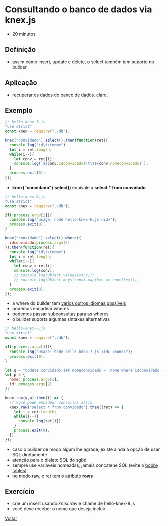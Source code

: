 # Consultando o banco de dados via knex.js

- 20 minutos

## Definição

- assim como insert, update e delete, o select também tem suporte no builder

## Aplicação

- recuperar os dados do banco de dados. claro.

## Exemplo

```javascript
// hello-knex-5.js
"use strict"
const knex = require("./db");

knex("convidado").select().then(function(ret){
  console.log("id\t\tnome")
  let i = ret.length;
  while(i--){
    let conv = ret[i];
    console.log(`${conv.idconvidado}\t\t${conv.nomeconvidado}`);
  }
  process.exit(0);
});
```

- **knex("convidado").select()** equivale a **select * from convidado**

```javascript
// hello-knex-6.js
"use strict"
const knex = require("./db");

if(!process.argv[2]){
  console.log("usage: node hello-knex-6.js <id>");
  process.exit(0);
}

knex("convidado").select().where({
  idconvidado:process.argv[2]
}).then(function(ret){
  console.log("id\t\tnome")
  let i = ret.length;
  while(i--){
    let conv = ret[i];
    console.log(conv);
    // console.log(Object.values(conv));
    // console.log(Object.keys(conv).map(key => conv[key]));
  }
  process.exit(0);
});
```

- a where do builder tem [vários outros idiomas possíveis](http://knexjs.org/#Builder-wheres)
- podemos encadear wheres
- podemos passar subconsultas para as wheres
- o builder suporta algumas sintaxes alternativas

```javascript
// hello-knex-7.js
"use strict"
const knex = require("./db");

if(!process.argv[3]){
  console.log("usage: node hello-knex-7.js <id> <nome>");
  process.exit(0);
}

let q = "update convidado set nomeconvidado = :nome where idconvidado = :id";
let p = {
  nome: process.argv[3],
  id: process.argv[2]
};

knex.raw(q,p).then(() => {
  // você pode encadear consultas assim
  knex.raw("select * from convidado").then((ret) => {
    let i = ret.length;
    while(i--){
      console.log(ret[i]);
    }
    process.exit(0);
  });
});
```

- caso o builder de modo algum lhe agrade, existe ainda a opção de usar SQL diretamente
- atenção para o dialeto SQL do sgbd
- sempre use variáveis nomeadas, jamais concatene SQL (evite o [bobby tables](https://xkcd.com/327/))
- no modo raw, o ret tem o atributo **rows**

## Exercício

- crie um insert usando *knex.raw* e chame de hello-knex-8.js
- você deve receber o nome que deseja incluir

[Voltar](../README.md)
